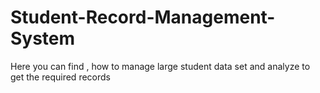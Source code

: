 # Student-Record-Management-System
Here you can find , how to manage large student data set and analyze to get the required records
